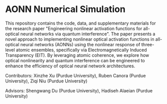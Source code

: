 # AONN Numerical Simulation

This repository contains the code, data, and supplementary materials for the research paper "Engineering nonlinear activation functions for all-optical neural networks via quantum
interference". 
The paper presents a novel approach to implementing nonlinear optical activation functions in all-optical neural networks (AONNs) using the nonlinear response of three-level atomic ensembles, specifically via Electromagnetically Induced Transparency (EIT). 
By leveraging atomic coherence, we explore how optical nonlinearity and quantum interference can be engineered to enhance the efficiency of optical neural network architectures.

Contributors: 
Xinzhe Xu (Purdue University), Ruben Canora (Purdue University), Ziqi Niu (Purdue University)

Advisors: 
Shengwang Du (Purdue University), Hadiseh Alaeian (Purdue University)
